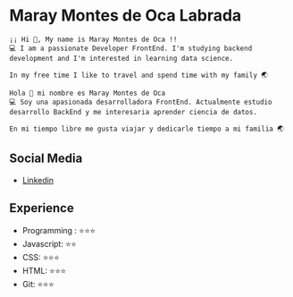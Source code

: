 # Maray Montes de Oca Labrada

```
¡¡ Hi 🙂, My name is Maray Montes de Oca !!
💻 I am a passionate Developer FrontEnd. I'm studying backend development and I'm interested in learning data science.

In my free time I like to travel and spend time with my family 🌏

```

```
Hola 🙂 mi nombre es Maray Montes de Oca
💻 Soy una apasionada desarrolladora FrontEnd. Actualmente estudio desarrollo BackEnd y me interesaria aprender ciencia de datos.

En mi tiempo libre me gusta viajar y dedicarle tiempo a mi familia 🌏

```


## Social Media

- [Linkedin](https://www.linkedin.com/in/maray-montes-de-oca/)

## Experience

- Programming : ⭐️⭐️⭐️
- Javascript: ⭐️⭐️
- CSS: ⭐️⭐️⭐️
- HTML: ⭐️⭐️⭐️
- Git: ⭐️⭐️⭐️
